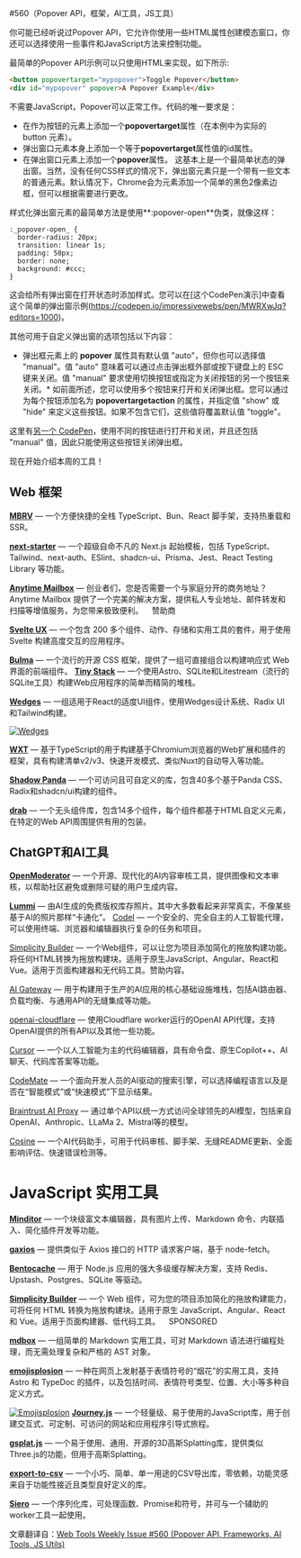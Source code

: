 #560（Popover API，框架，AI工具，JS工具）

你可能已经听说过Popover API，它允许你使用一些HTML属性创建模态窗口，你还可以选择使用一些事件和JavaScript方法来控制功能。

最简单的Popover API示例可以只使用HTML来实现，如下所示:

```html
<button popovertarget="mypopover">Toggle Popover</button>  
<div id="mypopover" popover>A Popover Example</div>
```
不需要JavaScript，Popover可以正常工作。代码的唯一要求是：

* 在作为按钮的元素上添加一个**popovertarget**属性（在本例中为实际的 button 元素）。
* 弹出窗口元素本身上添加一个等于**popovertarget**属性值的id属性。
* 在弹出窗口元素上添加一个**popover**属性。
这基本上是一个最简单状态的弹出窗。当然，没有任何CSS样式的情况下，弹出窗元素只是一个带有一些文本的普通元素。默认情况下，Chrome会为元素添加一个简单的黑色2像素边框，但可以根据需要进行更改。

样式化弹出窗元素的最简单方法是使用**:popover-open**伪类，就像这样：

``` 
:_popover-open_ {  
  border-radius: 20px;  
  transition: linear 1s;  
  padding: 50px;  
  border: none;  
  background: #ccc;  
}
```

这会给所有弹出窗在打开状态时添加样式。您可以在[这个CodePen演示]中查看这个简单的弹出窗示例(https://codepen.io/impressivewebs/pen/MWRXwJq?editors=1000)。

其他可用于自定义弹出窗的选项包括以下内容：
*   弹出框元素上的 **popover** 属性具有默认值 "auto"，但你也可以选择值 "manual"。值 "auto" 意味着可以通过点击弹出框外部或按下键盘上的 ESC 键来关闭。值 "manual" 要求使用切换按钮或指定为关闭按钮的另一个按钮来关闭。* 如前面所述，您可以使用多个按钮来打开和关闭弹出框。您可以通过为每个按钮添加名为 **popovertargetaction** 的属性，并指定值 "show" 或 "hide" 来定义这些按钮。如果不包含它们，这些值将覆盖默认值 "toggle"。

这里有[另一个 CodePen](https://codepen.io/impressivewebs/pen/ZEZRGem?editors=1000)，使用不同的按钮进行打开和关闭，并且还包括 "manual" 值，因此只能使用这些按钮关闭弹出框。

现在开始介绍本周的工具！

Web 框架
-------

[**MBRV**](https://github.com/mayfer/mbrv) — 一个方便快捷的全栈 TypeScript、Bun、React 脚手架，支持热重载和SSR。

[**next-starter**](https://github.com/Skolaczk/next-starter) — 一个超级自命不凡的 Next.js 起始模板，包括 TypeScript、Tailwind、next-auth、ESlint、shadcn-ui、Prisma、Jest、React Testing Library 等功能。

[**Anytime Mailbox**](https://www.clkmg.com/wellput-io/83150luhtrwi6/83150-1101/Web%20Tools%20Weekly///) — 创业者们，您是否需要一个与家庭分开的商务地址？Anytime Mailbox 提供了一个完美的解决方案，提供私人专业地址、邮件转发和扫描等增值服务，为您带来极致便利。    赞助商

[**Svelte UX**](https://github.com/techniq/svelte-ux) — 一个包含 200 多个组件、动作、存储和实用工具的套件，用于使用 Svelte 构建高度交互的应用程序。

[**Bulma**](https://bulma.io/) — 一个流行的开源 CSS 框架，提供了一组可直接组合以构建响应式 Web 界面的前端组件。
[**Tiny Stack**](https://github.com/Sh4yy/tiny-stack) — 一个使用Astro、SQLite和Litestream（流行的SQLite工具）构建Web应用程序的简单而精简的堆栈。

[**Wedges**](https://www.lemonsqueezy.com/wedges) — 一组适用于React的适度UI组件，使用Wedges设计系统、Radix UI和Tailwind构建。

[![Wedges](https://mcusercontent.com/ea228d7061e8bbfa8639666ad/images/7eb25104-79dc-cf34-f5ed-aeab7f33e0ee.png)](https://www.lemonsqueezy.com/wedges)

[**WXT**](https://wxt.dev/) — 基于TypeScript的用于构建基于Chromium浏览器的Web扩展和插件的框架，具有构建清单v2/v3、快速开发模式、类似Nuxt的自动导入等功能。

[**Shadow Panda**](https://shadow-panda.dev/) — 一个可访问且可自定义的库，包含40多个基于Panda CSS、Radix和shadcn/ui构建的组件。

[**drab**](https://drab.robino.dev/) — 一个无头组件库，包含14多个组件，每个组件都基于HTML自定义元素，在特定的Web API周围提供有用的包装。

ChatGPT和AI工具
--------------------

[**OpenModerator**](https://www.openmoderator.com/) — 一个开源、现代化的AI内容审核工具，提供图像和文本审核，以帮助社区避免或删除可疑的用户生成内容。

[**Lummi**](https://www.lummi.ai/) — 由AI生成的免费版权库存照片。其中大多数看起来非常真实，不像某些基于AI的照片那样“卡通化”。
[Codel](https://github.com/semanser/codel) — 一个安全的、完全自主的人工智能代理，可以使用终端、浏览器和编辑器执行复杂的任务和项目。

[Simplicity Builder](https://www.simplicitywebtools.com/) — 一个Web组件，可以让您为项目添加简化的拖放构建功能。将任何HTML转换为拖放构建块。适用于原生JavaScript、Angular、React和Vue。适用于页面构建器和无代码工具。赞助内容。

[AI Gateway](https://github.com/missingstudio/gateway) — 用于构建用于生产的AI应用的核心基础设施堆栈，包括AI路由器、负载均衡、与通用API的无缝集成等功能。

[openai-cloudflare](https://github.com/janlay/openai-cloudflare) — 使用Cloudflare worker运行的OpenAI API代理，支持OpenAI提供的所有API以及其他一些功能。

[Cursor](https://cursor.sh/) — 一个以人工智能为主的代码编辑器，具有命令盘、原生Copilot++、AI聊天、代码库答案等功能。

[CodeMate](https://codemate.bot/) — 一个面向开发人员的AI驱动的搜索引擎，可以选择编程语言以及是否在“智能模式”或“快速模式”下显示结果。

[Braintrust AI Proxy](https://github.com/braintrustdata/braintrust-proxy) — 通过单个API以统一方式访问全球领先的AI模型，包括来自OpenAI、Anthropic、LLaMa 2、Mistral等的模型。

[Cosine](https://cosine.sh/) — 一个AI代码助手，可用于代码审核、脚手架、无缝README更新、全面影响评估、快速错误检测等。
# JavaScript 实用工具

[**Minditor**](https://github.com/minditor/minditor) — 一个块级富文本编辑器，具有图片上传、Markdown 命令、内联插入、简化插件开发等功能。

[**gaxios**](https://github.com/googleapis/gaxios) — 提供类似于 Axios 接口的 HTTP 请求客户端，基于 node-fetch。

[**Bentocache**](https://github.com/Julien-R44/bentocache) — 用于 Node.js 应用的强大多级缓存解决方案，支持 Redis、Upstash、Postgres、SQLite 等驱动。

[**Simplicity Builder**](https://www.simplicitywebtools.com/) — 一个 Web 组件，可为您的项目添加简化的拖放构建能力，可将任何 HTML 转换为拖放构建块。适用于原生 JavaScript、Angular、React 和 Vue。适用于页面构建器、低代码工具。    SPONSORED 

[**mdbox**](https://github.com/unjs/mdbox) — 一组简单的 Markdown 实用工具，可对 Markdown 语法进行编程处理，而无需处理复杂和严格的 AST 对象。

[**emojisplosion**](https://www.emojisplosion.dev/) — 一种在网页上发射基于表情符号的“烟花”的实用工具，支持 Astro 和 TypeDoc 的插件，以及包括时间、表情符号类型、位置、大小等多种自定义方式。

[![Emojisplosion](https://mcusercontent.com/ea228d7061e8bbfa8639666ad/images/4dd0726f-77f6-1299-f6b9-c199a26abd1c.png)](https://www.emojisplosion.dev/)
[**Journey.js**](https://github.com/williamtroup/Journey.js) — 一个轻量级、易于使用的JavaScript库，用于创建交互式、可定制、可访问的网站和应用程序引导式旅程。

[**gsplat.js**](https://github.com/huggingface/gsplat.js) — 一个易于使用、通用、开源的3D高斯Splatting库，提供类似Three.js的功能，但用于高斯Splatting。

[**export-to-csv**](https://github.com/alexcaza/export-to-csv) — 一个小巧、简单、单一用途的CSV导出库，零依赖，功能灵感来自于功能性接近且类型良好定义的库。

[**Siero**](https://github.com/fabiospampinato/siero) — 一个序列化库，可处理函数、Promise和符号，并可与一个辅助的worker工具一起使用。


文章翻译自：[Web Tools Weekly Issue #560 (Popover API, Frameworks, AI Tools, JS Utils)](https://webtoolsweekly.com/archives/issue-560) 

